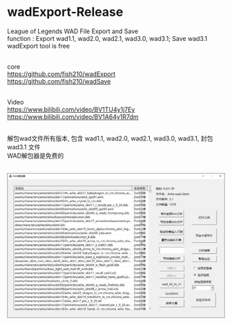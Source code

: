 # wadExport-Release
League of Legends WAD File Export and Save<br>
function : Export wad1.1, wad2.0, wad2.1, wad3.0, wad3.1; Save wad3.1<br>
wadExport tool is free<br><br>

core<br>
https://github.com/fish210/wadExport<br>
https://github.com/fish210/wadSave<br><br>

Video<br>
https://www.bilibili.com/video/BV1TU4y1j7Ey<br>
https://www.bilibili.com/video/BV1A64y1R7dm<br><br>

解包wad文件所有版本, 包含 wad1.1, wad2.0, wad2.1, wad3.0, wad3.1, 封包 wad3.1 文件<br>
WAD解包器是免费的<br><br>

![image](https://raw.githubusercontent.com/fish210/wadExport-Release/main/WAD%E8%A7%A3%E5%8C%85%E5%99%A83.png)<br>
